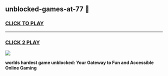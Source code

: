 
## unblocked-games-at-77 👋
<h3>
<a href="https://premium.freeplayer.one?title=unblocked-games-at-77&ref=14F">CLICK TO PLAY</a></h3>
<hr>

<h3>
<a href="https://premium.freeplayer.one?title=unblocked-games-at-77&ref=14F">CLICK 2 PLAY</a>
  
</h3>

<a href="https://premium.freeplayer.one?title=unblocked-games-at-77&ref=12F/"><img src="https://clearcache.store/games.png"></a>


**worlds hardest game unblocked: Your Gateway to Fun and Accessible Online Gaming**
